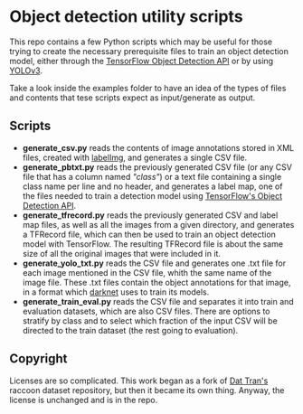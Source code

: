 # Object detection utility scripts

This repo contains a few Python scripts which may be useful for those trying to create the necessary prerequisite files to train an object detection model, either through the [TensorFlow Object Detection API](https://github.com/tensorflow/models/tree/master/research/object_detection) or by using [YOLOv3](https://pjreddie.com/darknet/yolo/).

Take a look inside the examples folder to have an idea of the types of files and contents that tese scripts expect as input/generate as output.

## Scripts

* **generate_csv.py** reads the contents of image annotations stored in XML files, created with [labelImg](https://github.com/tzutalin/labelImg), and generates a single CSV file.
* **generate_pbtxt.py** reads the previously generated CSV file (or any CSV file that has a column named _"class"_) or a text file containing a single class name per line and no header, and generates a label map, one of the files needed to train a detection model using [TensorFlow's Object Detection API](https://github.com/tensorflow/models/tree/master/research/object_detection).
* **generate_tfrecord.py** reads the previously generated CSV and label map files, as well as all the images from a given directory, and generates a TFRecord file, which can then be used to train an object detection model with TensorFlow. The resulting TFRecord file is about the same size of all the original images that were included in it.
* **generate_yolo_txt.py** reads the CSV file and generates one .txt file for each image mentioned in the CSV file, whith the same name of the image file. These .txt files contain the object annotations for that image, in a format which [darknet](https://pjreddie.com/darknet/yolo/) uses to train its models.
* **generate_train_eval.py** reads the CSV file and separates it into train and evaluation datasets, which are also CSV files. There are options to stratify by class and to select which fraction of the input CSV will be directed to the train dataset (the rest going to evaluation).

## Copyright

Licenses are so complicated. This work began as a fork of [Dat Tran's](http://www.dat-tran.com/) raccoon dataset repository, but then it became its own thing. Anyway, the license is unchanged and is in the repo.
